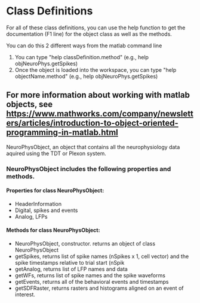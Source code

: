 # Class Definitions

For all of these class definitions, you can use the help function to get the documentation (F1 line) for the object class as well as the methods.
 
You can do this 2 different ways from the matlab command line
1. You can type "help classDefinition.method" (e.g., help objNeuroPhys.getSpikes)
2. Once the object is loaded into the workspace, you can type "help objectName.method" (e.g., help objNeuroPhys.getSpikes)

For more information about working with matlab objects, see https://www.mathworks.com/company/newsletters/articles/introduction-to-object-oriented-programming-in-matlab.html
---

NeuroPhysObject, an object that contains all the neurophysiology data aquired using the TDT or Plexon system.

### NeuroPhysObject includes the following properties and methods. 
#### Properties for class NeuroPhysObject:
- HeaderInformation
- Digital, spikes and events
- Analog, LFPs

#### Methods for class NeuroPhysObject:
- NeuroPhysObject, constructor. returns an object of class NeuroPhysObject
- getSpikes, returns list of spike names (nSpikes x 1, cell vector) and the spike timestamps relative to trial start (nSpik         
- getAnalog, returns list of LFP names and data
- getWFs, returns list of spike names and the spike waveforms           
- getEvents, returns all of the behavioral events and timestamps        
- getSDFRaster, returns rasters and histograms aligned on an event of interest. 
